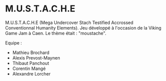 M.U.S.T.A.C.H.E
========

M.U.S.T.A.C.H.E (Mega Undercover Stach Testified Accrossed Conventionnal Humanity Elements).
Jeu développé à l'occasion de la Viking Game Jam à Caen.
Le thème était : "moustache".

Equipe :
  - Mathieu Brochard
  - Alexis Prevost-Maynen
  - Thibaut Panchout
  - Corentin Mangé
  - Alexandre Lorcher

